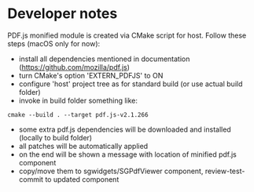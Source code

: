 # Developer notes

PDF.js monified module is created via CMake script for host.
Follow these steps (macOS only for now):
- install all dependencies mentioned in documentation (https://github.com/mozilla/pdf.js)
- turn CMake's option 'EXTERN_PDFJS' to ON
- configure 'host' project tree as for standard build (or use actual build folder)
- invoke in build folder something like:
```
cmake --build . --target pdf.js-v2.1.266
```
- some extra pdf.js dependencies will be downloaded and installed (locally to build folder)
- all patches will be automatically applied
- on the end will be shown a message with location of minified pdf.js component
- copy/move them to sgwidgets/SGPdfViewer component, review-test-commit to updated component

